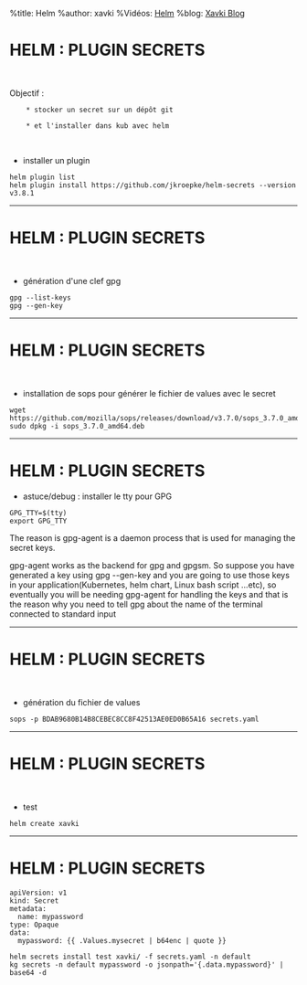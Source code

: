 %title: Helm
%author: xavki
%Vidéos: [Helm]()
%blog: [Xavki Blog](https://xavki.blog)


# HELM : PLUGIN SECRETS

<br>

Objectif :

		* stocker un secret sur un dépôt git

		* et l'installer dans kub avec helm

<br>

* installer un plugin

```
helm plugin list
helm plugin install https://github.com/jkroepke/helm-secrets --version v3.8.1
```

----------------------------------------------------------------------------

# HELM : PLUGIN SECRETS


<br>

* génération d'une clef gpg

```
gpg --list-keys
gpg --gen-key
```

----------------------------------------------------------------------------

# HELM : PLUGIN SECRETS

<br>

* installation de sops pour générer le fichier de values avec le secret

```
wget https://github.com/mozilla/sops/releases/download/v3.7.0/sops_3.7.0_amd64.deb
sudo dpkg -i sops_3.7.0_amd64.deb
```

----------------------------------------------------------------------------

# HELM : PLUGIN SECRETS

* astuce/debug : installer le tty pour GPG

```
GPG_TTY=$(tty)
export GPG_TTY
```

The reason is gpg-agent is a daemon process that is used for managing the secret keys.

gpg-agent works as the backend for gpg and gpgsm. So suppose you have generated a key using gpg --gen-key and you are going to use those keys in your application(Kubernetes, helm chart, Linux bash script …etc), so eventually you will be needing gpg-agent for handling the keys and that is the reason why you need to tell gpg about the name of the terminal connected to standard input

----------------------------------------------------------------------------

# HELM : PLUGIN SECRETS


<br>

* génération du fichier de values

```
sops -p BDAB9680B14B8CEBEC8CC8F42513AE0ED0B65A16 secrets.yaml
```

----------------------------------------------------------------------------

# HELM : PLUGIN SECRETS

<br>

* test

```
helm create xavki
```

----------------------------------------------------------------------------

# HELM : PLUGIN SECRETS

```
apiVersion: v1
kind: Secret
metadata:
  name: mypassword
type: Opaque
data:
  mypassword: {{ .Values.mysecret | b64enc | quote }}
```

```
helm secrets install test xavki/ -f secrets.yaml -n default
kg secrets -n default mypassword -o jsonpath='{.data.mypassword}' | base64 -d
```
